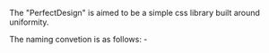 
The "PerfectDesign" is aimed to be a simple css library built around uniformity. 

The naming convetion is as follows: <property>-<value>
